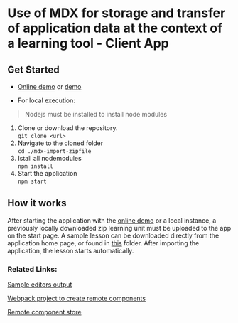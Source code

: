 # Use of MDX for storage and transfer of application data at the context of a learning tool - Client App

## Get Started

- [Online demo](https://doldsimo.github.io/mdx-import-zipfile/) or [demo](https://lern-app-data-transfer-mdx.netlify.app/)

- For local execution: <br>
> Nodejs must be installed to install node modules

1. Clone or download the repository. <br>
`git clone <url>`
2. Navigate to the cloned folder <br>
`cd ./mdx-import-zipfile`
3. Istall all nodemodules <br>
`npm install`
4. Start the application <br>
`npm start`


## How it works

After starting the application with the [online demo](https://doldsimo.github.io/mdx-import-zipfile/) or a local instance, a previously locally downloaded zip learning unit must be uploaded to the app on the start page. A sample lesson can be downloaded directly from the application home page, or found in [this](https://github.com/doldsimo/mdx-import-zipfile/ImportData) folder.
After importing the application, the lesson starts automatically.


### Related Links:

[Sample editors output](https://github.com/doldsimo/mdx-import-zipfile/ImportData)

[Webpack project to create remote components](https://github.com/doldsimo/remote-component-starter)

[Remote component store](https://github.com/doldsimo/react-remote-learning-components)
